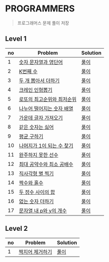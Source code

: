 # PROGRAMMERS 
> 프로그래머스 문제 풀이 저장

## Level 1
no|Problem|Solution
---|---|---
1|[숫자 문자열과 영단어](https://programmers.co.kr/learn/courses/30/lessons/81301?language=javascript)|[풀이](./Level_1/숫자문자열과영단어/solution.js)
2|[K번째 수](https://programmers.co.kr/learn/courses/30/lessons/42748?language=javascript)|[풀이](./Level_1/K번째수/solution.js)
3|[두 개 뽑아서 더하기](https://programmers.co.kr/learn/courses/30/lessons/68644?language=javascript)|[풀이](./Level_1/두개뽑아서더하기/solution.js)
4|[크레인 인형뽑기](https://programmers.co.kr/learn/courses/30/lessons/64061?language=javascript)|[풀이](./Level_1/크레인인형뽑기/solution.js)
5|[로또의 최고순위와 최저순위](https://programmers.co.kr/learn/courses/30/lessons/77484?language=javascript)|[풀이](./Level_1/로또의최고순위와최저순위/solution.js)
6|[나누어 떨어지는 숫자 배열](https://programmers.co.kr/learn/courses/30/lessons/12910?language=javascript)|[풀이](./Level_1/나누어떨어지는숫자배열/solution.js)
7|[가운데 글자 가져오기](https://programmers.co.kr/learn/courses/30/lessons/12903?language=javascript)|[풀이](./Level_1/가운데글자가져오기/solution.js)
8|[같은 숫자는 싫어](https://programmers.co.kr/learn/courses/30/lessons/12906?language=javascript)|[풀이](./Level_1/같은숫자는싫어/solution.js)
9|[평균 구하기](https://programmers.co.kr/learn/courses/30/lessons/12944?language=javascript)|[풀이](./Level_1/평균구하기/solution.js)
10|[나머지가 1이 되는 수 찾기](https://programmers.co.kr/learn/courses/30/lessons/87389?language=javascript)|[풀이](./Level_1/나머지가1이되는수찾기/solution.js)
11|[완주하지 못한 선수](https://programmers.co.kr/learn/courses/30/lessons/42576?language=javascript)|[풀이](./Level_1/완주하지못한선수/solution.js)
12|[최대 공약수와 최소 공배수](https://programmers.co.kr/learn/courses/30/lessons/12940?language=javascript)|[풀이](./Level_1/최대공약수와최소공배수/solution.js)
13|[직사각형 별 찍기](https://programmers.co.kr/learn/courses/30/lessons/12969?language=javascript)|[풀이](./Level_1/직사각형별찍기/solution.js)
14|[짝수와 홀수](https://programmers.co.kr/learn/courses/30/lessons/12937?language=javascript)|[풀이](./Level_1/짝수와홀수/solution.js)
15|[두 정수 사이의 합](https://programmers.co.kr/learn/courses/30/lessons/12912?language=javascript)|[풀이](./Level_1/두정수사이의합/solution.js)
16|[없는 숫자 더하기](https://programmers.co.kr/learn/courses/30/lessons/86051?language=javascript)|[풀이](./Level_1/없는숫자더하기/solution.js)
17|[문자열 내 p와 y의 개수](https://programmers.co.kr/learn/courses/30/lessons/12916?language=javascript)|[풀이](./Level_1/문자열내p와y의개수/solution.js)

## Level 2
no|Problem|Solution
---|---|---
1|[짝지어 제거하기](https://programmers.co.kr/learn/courses/30/lessons/12973?language=javascript)|[풀이](./Level_2/짝지어제거하기/solution.js)